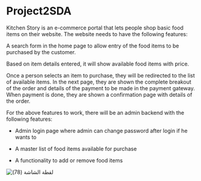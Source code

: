 # Project2SDA
Kitchen Story is an e-commerce portal that lets people shop basic food items on their website. The website needs to have the following features:

A search form in the home page to allow entry of the food items to be purchased by the customer.

Based on item details entered, it will show available food items with price.

Once a person selects an item to purchase, they will be redirected to the list of available items. In the next page, they are shown the complete breakout of the order and details of the payment to be made in the payment gateway. When payment is done, they are shown a confirmation page with details of the order.

For the above features to work, there will be an admin backend with the following features:

- Admin login page where admin can change password after login if he wants to

- A master list of food items available for purchase

- A functionality to add or remove food items

![‏‏لقطة الشاشة (78)](https://user-images.githubusercontent.com/81245467/128340706-e696151d-813b-4eef-91d6-c5aa587f0374.png)

